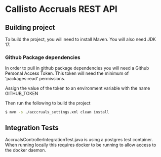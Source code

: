# Callisto Accruals REST API

## Building project

To build the project, you will need to install Maven. You will also need JDK 17.

### Github Package dependencies
In order to pull in github package dependencies you will need a Github Personal Access Token.
This token will need the minimum of 'packages:read' permissions.

Assign the value of the token to an environment variable with the name GITHUB_TOKEN

Then run the following to build the project

```sh
$ mvn -s ./acccruals_settings.xml clean install
```

## Integration Tests

AccrualsControllerIntegrationTest.java is using a postgres test container. When running locally this
requires docker to be running to allow access to the docker daemon.
